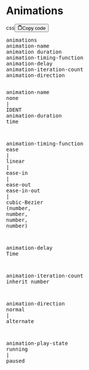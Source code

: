 <h1>Animations</h1>
<div class="code-element"><div class="lang-line"><text>css</text><button class="copy-button" id="code570b" onclick="copyCode(code570, code570b)"><svg stroke="currentColor" fill="none" stroke-width="2" viewBox="0 0 24 24" stroke-linecap="round" stroke-linejoin="round" class="h-4 w-4" height="1em" width="1em" xmlns="http://www.w3.org/2000/svg"><path d="M16 4h2a2 2 0 0 1 2 2v14a2 2 0 0 1-2 2H6a2 2 0 0 1-2-2V6a2 2 0 0 1 2-2h2"></path><rect x="8" y="2" width="8" height="4" rx="1" ry="1"></rect></svg><text>Copy code</text></button></div><div class="code" id="code570"><div class="highlight"><pre><span></span><span class="nt">animations</span>
<span class="nt">animation-name</span>
<span class="nt">animation</span><span class="w"> </span><span class="nt">duration</span>
<span class="nt">animation-timing-function</span>
<span class="nt">animation-delay</span>
<span class="nt">animation-iteration-count</span>
<span class="nt">animation-direction</span>

<span class="nt">animation-name</span>
<span class="nt">none</span><span class="w"> </span><span class="o">|</span><span class="w"> </span><span class="nt">IDENT</span>
<span class="nt">animation-duration</span>
<span class="nt">time</span>

<span class="nt">animation-timing-function</span>
<span class="nt">ease</span><span class="w"> </span><span class="o">|</span><span class="w"> </span><span class="nt">linear</span><span class="w"> </span><span class="o">|</span><span class="w"> </span><span class="nt">ease-in</span><span class="w"> </span><span class="o">|</span><span class="w"> </span><span class="nt">ease-out</span>
<span class="nt">ease-in-out</span><span class="w"> </span><span class="o">|</span><span class="w"> </span><span class="nt">cubic-Bezier</span>
<span class="o">(</span><span class="nt">number</span><span class="o">,</span><span class="w"> </span><span class="nt">number</span><span class="o">,</span><span class="w"> </span><span class="nt">number</span><span class="o">,</span><span class="w"> </span><span class="nt">number</span><span class="o">)</span>

<span class="nt">animation-delay</span>
<span class="nt">Time</span>

<span class="nt">animation-iteration-count</span>
<span class="nt">inherit</span>
<span class="nt">number</span>

<span class="nt">animation-direction</span>
<span class="nt">normal</span><span class="w"> </span><span class="o">|</span><span class="w"> </span><span class="nt">alternate</span>

<span class="nt">animation-play-state</span>
<span class="nt">running</span><span class="w"> </span><span class="o">|</span><span class="w"> </span><span class="nt">paused</span>
</pre></div></div></div>
